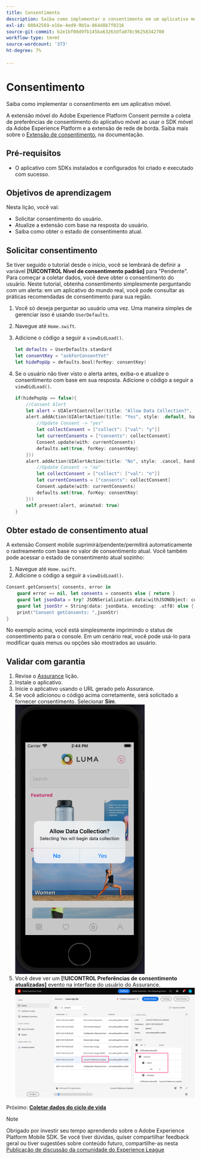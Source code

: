 ```yaml
---
title: Consentimento
description: Saiba como implementar o consentimento em um aplicativo móvel.
exl-id: 08042569-e16e-4ed9-9b5a-864d8b7f0216
source-git-commit: b2e1bf08d9fb145ba63263dfa078c96258342708
workflow-type: tm+mt
source-wordcount: '373'
ht-degree: 7%

---
```


# Consentimento

Saiba como implementar o consentimento em um aplicativo móvel.

A extensão móvel do Adobe Experience Platform Consent permite a coleta de preferências de consentimento do aplicativo móvel ao usar o SDK móvel da Adobe Experience Platform e a extensão de rede de borda. Saiba mais sobre o [Extensão de consentimento](https://developer.adobe.com/client-sdks/documentation/consent-for-edge-network/), na documentação.

## Pré-requisitos

* O aplicativo com SDKs instalados e configurados foi criado e executado com sucesso.

## Objetivos de aprendizagem

Nesta lição, você vai:

* Solicitar consentimento do usuário.
* Atualize a extensão com base na resposta do usuário.
* Saiba como obter o estado de consentimento atual.

## Solicitar consentimento

Se tiver seguido o tutorial desde o início, você se lembrará de definir a variável **[!UICONTROL Nível de consentimento padrão]** para &quot;Pendente&quot;. Para começar a coletar dados, você deve obter o consentimento do usuário. Neste tutorial, obtenha consentimento simplesmente perguntando com um alerta: em um aplicativo do mundo real, você pode consultar as práticas recomendadas de consentimento para sua região.

1. Você só deseja perguntar ao usuário uma vez. Uma maneira simples de gerenciar isso é usando `UserDefaults`.
1. Navegue até `Home.swift`.
1. Adicione o código a seguir a `viewDidLoad()`.

   ```swift
   let defaults = UserDefaults.standard
   let consentKey = "askForConsentYet"
   let hidePopUp = defaults.bool(forKey: consentKey)
   ```

1. Se o usuário não tiver visto o alerta antes, exiba-o e atualize o consentimento com base em sua resposta. Adicione o código a seguir a `viewDidLoad()`.

   ```swift
   if(hidePopUp == false){
       //Consent Alert
       let alert = UIAlertController(title: "Allow Data Collection?", message: "Selecting Yes will begin data collection", preferredStyle: .alert)
       alert.addAction(UIAlertAction(title: "Yes", style: .default, handler: { action in
           //Update Consent -> "yes"
           let collectConsent = ["collect": ["val": "y"]]
           let currentConsents = ["consents": collectConsent]
           Consent.update(with: currentConsents)
           defaults.set(true, forKey: consentKey)
       }))
       alert.addAction(UIAlertAction(title: "No", style: .cancel, handler: { action in
           //Update Consent -> "no"
           let collectConsent = ["collect": ["val": "n"]]
           let currentConsents = ["consents": collectConsent]
           Consent.update(with: currentConsents)
           defaults.set(true, forKey: consentKey)
       }))
       self.present(alert, animated: true)
   }
   ```


## Obter estado de consentimento atual

A extensão Consent mobile suprimirá/pendente/permitirá automaticamente o rastreamento com base no valor de consentimento atual. Você também pode acessar o estado de consentimento atual sozinho:

1. Navegue até `Home.swift`.
1. Adicione o código a seguir a `viewDidLoad()`.

```swift
Consent.getConsents{ consents, error in
    guard error == nil, let consents = consents else { return }
    guard let jsonData = try? JSONSerialization.data(withJSONObject: consents, options: .prettyPrinted) else { return }
    guard let jsonStr = String(data: jsonData, encoding: .utf8) else { return }
    print("Consent getConsents: ",jsonStr)
}
```

No exemplo acima, você está simplesmente imprimindo o status de consentimento para o console. Em um cenário real, você pode usá-lo para modificar quais menus ou opções são mostrados ao usuário.

## Validar com garantia

1. Revise o [Assurance](assurance.md) lição.
1. Instale o aplicativo.
1. Inicie o aplicativo usando o URL gerado pelo Assurance.
1. Se você adicionou o código acima corretamente, será solicitado a fornecer consentimento. Selecionar **Sim**.
   ![pop-up de consentimento](assets/mobile-consent-validate.png)
1. Você deve ver um **[!UICONTROL Preferências de consentimento atualizadas]** evento na interface do usuário do Assurance.
   ![validar consentimento](assets/mobile-consent-update.png)

Próximo: **[Coletar dados do ciclo de vida](lifecycle-data.md)**

>[!NOTE]
>
>Obrigado por investir seu tempo aprendendo sobre o Adobe Experience Platform Mobile SDK. Se você tiver dúvidas, quiser compartilhar feedback geral ou tiver sugestões sobre conteúdo futuro, compartilhe-as nesta [Publicação de discussão da comunidade do Experience League](https://experienceleaguecommunities.adobe.com/t5/adobe-experience-platform-launch/tutorial-discussion-implement-adobe-experience-cloud-in-mobile/td-p/443796)